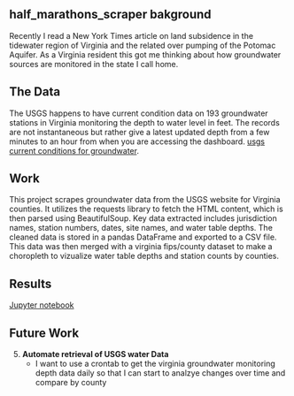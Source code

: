 ## half_marathons_scraper bakground

Recently I read a New York Times article on land subsidence in the tidewater region of Virginia and the related over pumping of the Potomac Aquifer. As a Virginia resident this got me thinking about how groundwater sources are monitored in the state I call home.

## The Data

   The USGS happens to have current condition data on 193 groundwater stations in Virginia monitoring the depth to water level in feet. The records are not instantaneous but rather give a latest updated depth from a few minutes to an hour from when you are accessing the dashboard. [usgs current conditions for groundwater](https://waterdata.usgs.gov/va/nwis/current/?type=gw).


## Work 
This project scrapes groundwater data from the USGS website for Virginia counties. It utilizes the requests library to fetch the HTML content, which is then parsed using BeautifulSoup. Key data extracted includes jurisdiction names, station numbers, dates, site names, and water table depths. The cleaned data is stored in a pandas DataFrame and exported to a CSV file. This data was then merged with a virginia fips/county dataset to make a choropleth to vizualize water table depths and station counts by counties.

## Results
[Jupyter notebook](https://lukeschneider7.github.io/va_groundwater/va_groundwater_scraper.ipynb)

## Future Work
5. **Automate retrieval of USGS water Data** 
   - I want to use a crontab to get the virginia groundwater monitoring depth data daily so that I can start to analzye changes over time and compare by county
